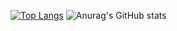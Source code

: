 [![Top Langs](https://github-readme-stats.vercel.app/api/top-langs/?username=mkeremcansev&layout=compact)](https://github.com/anuraghazra/github-readme-stats)
![Anurag's GitHub stats](https://github-readme-stats.vercel.app/api?username=mkeremcansev&hide=contribs,prs)
